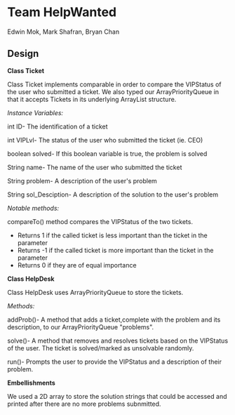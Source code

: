 # Team HelpWanted

Edwin Mok, Mark Shafran, Bryan Chan

## Design

**Class Ticket**

Class Ticket implements comparable in order to compare the VIPStatus of the user who submitted a ticket.  We also typed our ArrayPriorityQueue in that it accepts Tickets in its underlying ArrayList structure.

*Instance Variables:*

int ID- The identification of a ticket

int VIPLvl- The status of the user who submitted the ticket (ie. CEO)

boolean solved- If this boolean variable is true, the problem is solved

String name- The name of the user who submitted the ticket

String problem- A description of the user's problem

String sol_Desciption- A description of the solution to the user's problem

*Notable methods:*

compareTo() method compares the VIPStatus of the two tickets.

* Returns 1 if the called ticket is less important than the ticket in the parameter
* Returns -1 if the called ticket is more important than the ticket in the parameter
* Returns 0 if they are of equal importance

**Class HelpDesk**

Class HelpDesk uses ArrayPriorityQueue to store the tickets.

*Methods:* 

addProb()- A method that adds a ticket,complete with the problem and its description, to our ArrayPriorityQueue "problems".

solve()- A method that removes and resolves tickets based on the VIPStatus of the user. The ticket is solved/marked as unsolvable randomly.

run()- Prompts the user to provide the VIPStatus and a description of their problem.

**Embellishments**

We used a 2D array to store the solution strings that could be accessed and printed after there are no more problems subnmitted.
